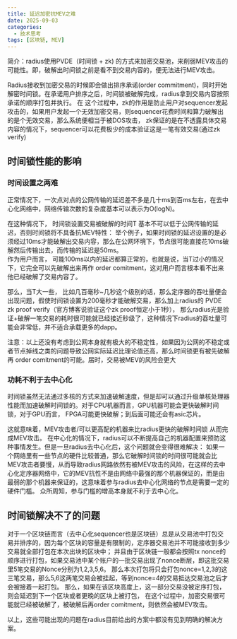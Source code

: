 ```yaml
---
title: 延迟加密抗MEV之难
date: 2025-09-03
categories: 
  - 技术思考
tags: [区块链, MEV]
---
```


简介：radius使用PVDE（时间锁 + zk) 的方式来加密交易池，来削弱MEV攻击的可能性。即，破解出时间锁之前是看不到交易内容的，便无法进行MEV攻击。

Radius接收到加密交易的时候即会做出排序承诺(order commitment)，同时开始解密时间锁。在承诺用户排序之后，时间锁被破解完成，radius拿到交易内容按照承诺的顺序打包并执行。
  在 这个过程中，zk的作用是防止用户对sequencer发起攻击的，如果用户发起一个无效加密交易，则sequencer花费时间和算力破解出的是个无效交易，那么系统便相当于被DOS攻击， zk保证的是在不透露具体交易内容的情况下，sequencer可以花费极少的成本验证这是一笔有效交易(通过zk verify)
## 时间锁性能的影响
### 时间设置之两难
正常情况下，一次点对点的公网传输的延迟差不多是几十ms到百ms左右，在去中心化网络中，网络传输次数的复杂度基本可以表示为O(logN)。 

在这种情况下， 时间锁设置交易被破解的时间T 基本不可以低于公网传输的延迟，否则时间锁将不具备抗MEV特性：
举个例子，如果时间锁的延迟设置的是必须经过10ms才能破解出交易内容，那么在公网环境下，节点很可能直接花10ms破解然后传输出去，而传输的延迟是50ms。     
作为用户而言， 可能100ms以内的延迟都算正常的，也就是说，当T过小的情况下，它完全可以先破解出来再作 order comitment，这对用户而言根本看不出来他已经破解了交易内容了。

那么，当T大一些， 比如几百毫秒~几秒这个级别的话，那么定序器的吞吐量便会出现问题，假使时间锁设置为200毫秒才能破解交易，那么加上radius的 PVDE zk proof verify（官方博客说验证这个zk proof恒定小于1秒）， 那么radius光是验证+破解一笔交易的耗时很可能就已经接近秒级了，这种情况下radius的吞吐量可能会非常低，并不适合承载更多的dapp。

注意：以上还没有考虑到公网本身就有极大的不稳定性，如果因为公网的不稳定或者节点掉线之类的问题导致公网实际延迟比理论值还高，那么时间锁更有被先破解再 order comitment的可能。届时，交易被MEV的风险会更大

### 功耗不利于去中心化
时间锁虽然无法通过多核的方式来加速破解速度，但是却可以通过升级单核处理器性能而加速破解时间锁的。对于CPU机器而言，GPU机器可能会更快破解时间锁，对于GPU而言， FPGA可能更快破解；到后面可能还会有asic芯片。 
  
这就意味着，MEV攻击者/可以更高配的机器来比radius更快的破解时间锁 从而完成MEV攻击。 在中心化的情况下，radius可以不断提高自己的机器配置来预防这种事情发生。但是一旦radius去中心化后，这个问题就会变得很难解决：
如果一个网络里有一些节点的硬件比较普通，那么它破解时间锁的时间很可能就会比MEV攻击者要慢，从而导致radius网路依然有被MEV攻击的风险，在这样的去中心化定序器网络中，它的MEV抗性不是由网络中最强的那个机器保证的，而是由最弱的那个机器来保证的，这意味着参与radius去中心化网络的节点是需要一定的硬件门槛。 众所周知，参与门槛的增高本身就不利于去中心化。

## 时间锁解决不了的问题
对于一个区块链而言（去中心化sequencer也是区块链）总是从交易池中打包交易并排序的，因为每个区块的容量是有限制的，定序器交易池并不可能接收到多少交易就全部打包在本次出块的区块中； 并且由于区块链一般都会按照tx nonce的顺序进行打包，如果交易池中某个账户的一批交易出现了nonce断层，即这批交易里5笔交易的Nonce分别为1,2,3,5,6。 那么本次打包将只会打包nonce=1,2,3的这三笔交易，那么5,6这两笔交易会被挂起，等到nonce=4的交易抵达交易池之后才会被接着一起打包。 
那么，如果在该区块高度上，这一部分交易没被定序打包，则会延迟到下一个区块或者更晚的区块上被打包， 在这个过程中，加密交易很可能就已经被破解了，被破解后再order comitment，则依然会被MEV攻击。


以上，这些可能出现的问题在radius目前给出的方案中都没有见到明确的解决方案。
